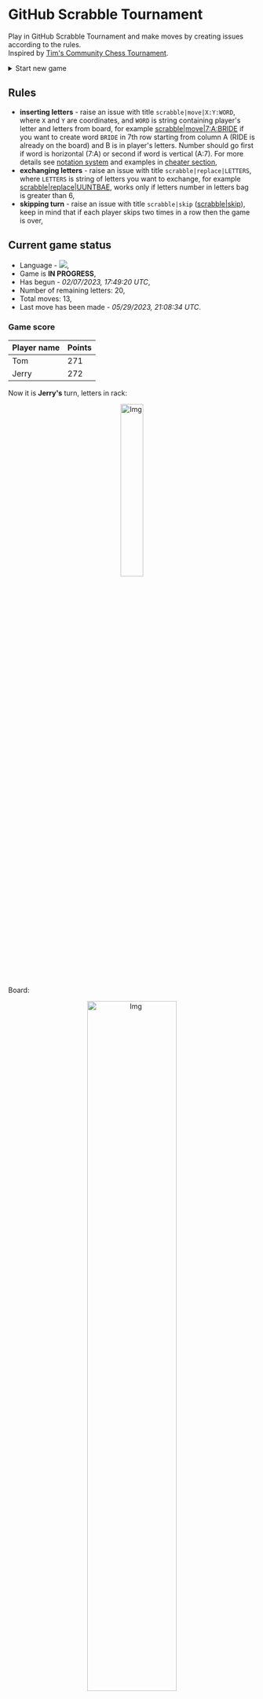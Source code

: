 
# GitHub Scrabble Tournament
Play in GitHub Scrabble Tournament and make moves by creating issues according to the rules.    
Inspired by [Tim's Community Chess Tournament](https://github.com/timburgan/).

<details>
  <summary>Start new game</summary>
  
 
 - [GB](https://github.com/radosz99/radosz99/issues/new?title=scrabble%7Cinit%7CGB&body=Just+push+%27Submit+new+issue%27+or+update+with+your+move)  ![](https://raw.githubusercontent.com/radosz99/radosz99/main/flags/GB.png)
 - [PL](https://github.com/radosz99/radosz99/issues/new?title=scrabble%7Cinit%7CPL&body=Just+push+%27Submit+new+issue%27+or+update+with+your+move)  ![](https://raw.githubusercontent.com/radosz99/radosz99/main/flags/PL.png)
 - [ES](https://github.com/radosz99/radosz99/issues/new?title=scrabble%7Cinit%7CES&body=Just+push+%27Submit+new+issue%27+or+update+with+your+move)  ![](https://raw.githubusercontent.com/radosz99/radosz99/main/flags/ES.png)
 - [DE](https://github.com/radosz99/radosz99/issues/new?title=scrabble%7Cinit%7CDE&body=Just+push+%27Submit+new+issue%27+or+update+with+your+move)  ![](https://raw.githubusercontent.com/radosz99/radosz99/main/flags/DE.png)
 - [FR](https://github.com/radosz99/radosz99/issues/new?title=scrabble%7Cinit%7CFR&body=Just+push+%27Submit+new+issue%27+or+update+with+your+move)  ![](https://raw.githubusercontent.com/radosz99/radosz99/main/flags/FR.png)
</details>
        

## Rules
 - **inserting letters** - raise an issue with title `scrabble|move|X:Y:WORD`, where `X` and `Y` are coordinates, and `WORD` is string containing player's letter and letters from board, for example [scrabble&#124;move&#124;7:A:BRIDE](https://github.com/radosz99/radosz99/issues/new?title=scrabble%7Cmove%7C7%3AA%3ABRIDE&body=Just+push+%27Submit+new+issue%27+or+update+with+your+move) if you want to create word `BRIDE` in 7th row starting from column A (RIDE is already on the board) and B is in player's letters. Number should go first if word is horizontal (7:A) or second if word is vertical (A:7). For more details see [notation system](https://en.wikipedia.org/wiki/Scrabble#Notation_system) and examples in [cheater section](#cheater),
 - **exchanging letters** - raise an issue with title `scrabble|replace|LETTERS`, where `LETTERS` is string of letters you want to exchange, for example [scrabble&#124;replace&#124;UUNTBAE](https://github.com/radosz99/radosz99/issues/new?title=scrabble%7Creplace%7CUUNTBAE&body=Just+push+%27Submit+new+issue%27+or+update+with+your+move), works only if letters number in letters bag is greater than 6,
 - **skipping turn** - raise an issue with title `scrabble|skip` ([scrabble&#124;skip](https://github.com/radosz99/radosz99/issues/new?title=scrabble%7Cskip&body=Just+push+%27Submit+new+issue%27+or+update+with+your+move)), keep in mind that if each player skips two times in a row then the game is over,

## Current game status
 - Language - ![](https://raw.githubusercontent.com/radosz99/radosz99/main/flags/ES.png),
 - Game is **IN PROGRESS**,
 - Has begun - *02/07/2023, 17:49:20 UTC*,
 - Number of remaining letters: 20,
 - Total moves: 13,
 - Last move has been made - *05/29/2023, 21:08:34 UTC*.
    
### Game score
| Player name | Points |
 | - | - |  
| Tom | 271
| Jerry | 272

Now it is **Jerry's** turn, letters in rack:
<p align="center">
    <img src="https://raw.githubusercontent.com/radosz99/radosz99/main/rack.png" width=30% alt="Img"/>
</p>

Board:
<p align="center">
<img src="https://raw.githubusercontent.com/radosz99/radosz99/main/board.png" width=60% alt="Img"/>
</p>
    
## User leaderboard
| Moves | Who | Points |
| - | - | - |
| 12 | [@radosz99](github.com/radosz99)| 527
| 1 | [@pieetrus](github.com/pieetrus)| 16

<a name="cheater"></a>
## Cheater section  
Try out my algorithm and check the moves that were found based on the state of the board and rack. :cowboy_hat_face:
<details>
  <summary>Reveal some fancy moves :)</summary>
  
  | Id | Move | Points |
  | - | - | - |  
|1 | [1:J:abuene](https://github.com/radosz99/radosz99/issues/new?title=scrabble%7Cmove%7C1%3AJ%3Aabuene&body=Just+push+%27Submit+new+issue%27+or+update+with+your+move) | 20 
|2 | [1:J:entube](https://github.com/radosz99/radosz99/issues/new?title=scrabble%7Cmove%7C1%3AJ%3Aentube&body=Just+push+%27Submit+new+issue%27+or+update+with+your+move) | 20 
|3 | [1:J:atenue](https://github.com/radosz99/radosz99/issues/new?title=scrabble%7Cmove%7C1%3AJ%3Aatenue&body=Just+push+%27Submit+new+issue%27+or+update+with+your+move) | 16 
|4 | [1:K:abete](https://github.com/radosz99/radosz99/issues/new?title=scrabble%7Cmove%7C1%3AK%3Aabete&body=Just+push+%27Submit+new+issue%27+or+update+with+your+move) | 14 
|5 | [1:K:batee](https://github.com/radosz99/radosz99/issues/new?title=scrabble%7Cmove%7C1%3AK%3Abatee&body=Just+push+%27Submit+new+issue%27+or+update+with+your+move) | 14 
|6 | [9:I:subsane](https://github.com/radosz99/radosz99/issues/new?title=scrabble%7Cmove%7C9%3AI%3Asubsane&body=Just+push+%27Submit+new+issue%27+or+update+with+your+move) | 13 
|7 | [1:L:bate](https://github.com/radosz99/radosz99/issues/new?title=scrabble%7Cmove%7C1%3AL%3Abate&body=Just+push+%27Submit+new+issue%27+or+update+with+your+move) | 12 
|8 | [1:L:bute](https://github.com/radosz99/radosz99/issues/new?title=scrabble%7Cmove%7C1%3AL%3Abute&body=Just+push+%27Submit+new+issue%27+or+update+with+your+move) | 12 
|9 | [1:L:nube](https://github.com/radosz99/radosz99/issues/new?title=scrabble%7Cmove%7C1%3AL%3Anube&body=Just+push+%27Submit+new+issue%27+or+update+with+your+move) | 12 
|10 | [N:7:nube](https://github.com/radosz99/radosz99/issues/new?title=scrabble%7Cmove%7CN%3A7%3Anube&body=Just+push+%27Submit+new+issue%27+or+update+with+your+move) | 12 
</details>
    
## Latest moves
<details>
<summary>Show 10 latest moves</summary>
  
  
  | Id | Type | Move / Letters to replace | Created words / New letters | Date | Points | Player | Who |
  | - | - | - | - | - | - | - | - |
|12| INSERT | 7:L:yina | ['YINA'] | 05/29/2023, 21:08:24 UTC | 21 | Tom | [@radosz99](github.com/radosz99) |
|11| INSERT | O:0:teredo | ['TEREDO'] | 04/28/2023, 19:29:24 UTC | 24 | Jerry | [@radosz99](github.com/radosz99) |
|10| INSERT | 5:L:mello | ['MELLO'] | 03/16/2023, 11:52:04 UTC | 29 | Tom | [@radosz99](github.com/radosz99) |
|9| INSERT | 5:F:morral | ['MORRAL'] | 03/16/2023, 11:44:01 UTC | 22 | Jerry | [@radosz99](github.com/radosz99) |
|8| INSERT | I:2:cegaseis | ['CEGASEIS'] | 03/09/2023, 21:17:53 UTC | 16 | Tom | [@pieetrus](github.com/pieetrus) |
|7| INSERT | 9:B:heredo | ['HEREDO'] | 03/01/2023, 11:44:01 UTC | 22 | Jerry | [@radosz99](github.com/radosz99) |
|6| INSERT | L:3:zumayas | ['ZUMAYAS'] | 03/01/2023, 11:27:21 UTC | 25 | Tom | [@radosz99](github.com/radosz99) |
|5| INSERT | 3:G:ajenuz | ['AJENUZ'] | 03/01/2023, 11:17:31 UTC | 60 | Jerry | [@radosz99](github.com/radosz99) |
|4| INSERT | G:3:alolaron | ['ALOLARON'] | 02/23/2023, 20:08:34 UTC | 60 | Tom | [@radosz99](github.com/radosz99) |
|3| INSERT | 13:B:index | ['INDEX'] | 02/23/2023, 20:06:36 UTC | 58 | Jerry | [@radosz99](github.com/radosz99) |
</details>
    